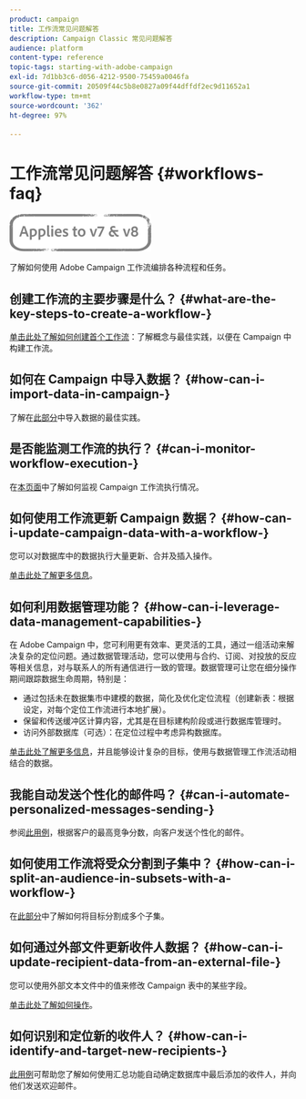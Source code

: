```yaml
---
product: campaign
title: 工作流常见问题解答
description: Campaign Classic 常见问题解答
audience: platform
content-type: reference
topic-tags: starting-with-adobe-campaign
exl-id: 7d1bb3c6-d056-4212-9500-75459a0046fa
source-git-commit: 20509f44c5b8e0827a09f44dffdf2ec9d11652a1
workflow-type: tm+mt
source-wordcount: '362'
ht-degree: 97%

---
```


# 工作流常见问题解答 {#workflows-faq}

![](../../assets/common.svg)

了解如何使用 Adobe Campaign 工作流编排各种流程和任务。

## 创建工作流的主要步骤是什么？ {#what-are-the-key-steps-to-create-a-workflow-}

[单击此处了解如何创建首个工作流](../../workflow/using/building-a-workflow.md)：了解概念与最佳实践，以便在 Campaign 中构建工作流。

## 如何在 Campaign 中导入数据？ {#how-can-i-import-data-in-campaign-}

了解在[此部分](../../platform/using/import-export-best-practices.md)中导入数据的最佳实践。

## 是否能监测工作流的执行？ {#can-i-monitor-workflow-execution-}

在[本页面](../../workflow/using/starting-a-workflow.md)中了解如何监视 Campaign 工作流执行情况。

## 如何使用工作流更新 Campaign 数据？ {#how-can-i-update-campaign-data-with-a-workflow-}

您可以对数据库中的数据执行大量更新、合并及插入操作。

[单击此处了解更多信息](../../workflow/using/update-data.md)。

## 如何利用数据管理功能？ {#how-can-i-leverage-data-management-capabilities-}

在 Adobe Campaign 中，您可利用更有效率、更灵活的工具，通过一组活动来解决复杂的定位问题。通过数据管理活动，您可以使用与合约、订阅、对投放的反应等相关信息，对与联系人的所有通信进行一致的管理。数据管理可让您在细分操作期间跟踪数据生命周期，特别是：

* 通过包括未在数据集市中建模的数据，简化及优化定位流程（创建新表：根据设定，对每个定位工作流进行本地扩展）。
* 保留和传送缓冲区计算内容，尤其是在目标建构阶段或进行数据库管理时。
* 访问外部数据库（可选）：在定位过程中考虑异构数据库。

[单击此处了解更多信息](../../workflow/using/targeting-data.md#data-management)，并且能够设计复杂的目标，使用与数据管理工作流活动相结合的数据。

## 我能自动发送个性化的邮件吗？ {#can-i-automate-personalized-messages-sending-}

参阅[此用例](../../workflow/using/enriching-data.md)，根据客户的最高竞争分数，向客户发送个性化的邮件。

## 如何使用工作流将受众分割到子集中？ {#how-can-i-split-an-audience-in-subsets-with-a-workflow-}

在[此部分](../../workflow/using/split.md)中了解如何将目标分割成多个子集。

## 如何通过外部文件更新收件人数据？ {#how-can-i-update-recipient-data-from-an-external-file-}

您可以使用外部文本文件中的值来修改 Campaign 表中的某些字段。

[单击此处了解如何操作](../../platform/using/import-operations-samples.md#example--enrich-the-values-with-those-of-an-external-file)。

## 如何识别和定位新的收件人？ {#how-can-i-identify-and-target-new-recipients-}

[此用例](../../workflow/using/using-aggregates.md)可帮助您了解如何使用汇总功能自动确定数据库中最后添加的收件人，并向他们发送欢迎邮件。
